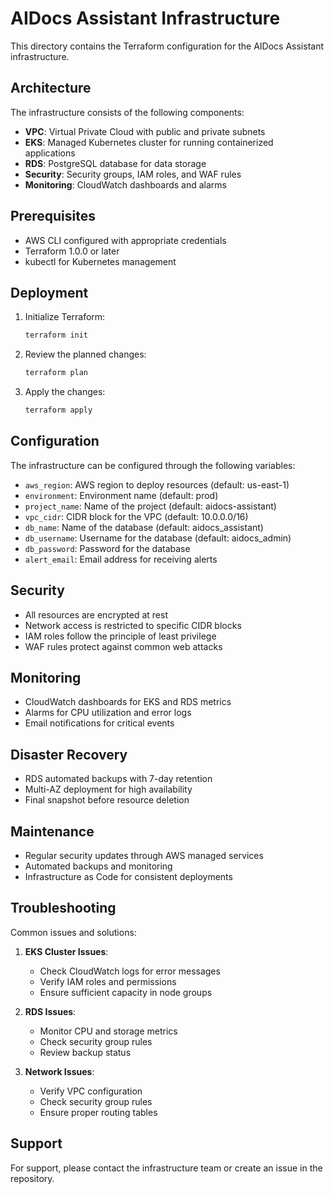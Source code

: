 # AIDocs Assistant Infrastructure

This directory contains the Terraform configuration for the AIDocs Assistant infrastructure.

## Architecture

The infrastructure consists of the following components:

- **VPC**: Virtual Private Cloud with public and private subnets
- **EKS**: Managed Kubernetes cluster for running containerized applications
- **RDS**: PostgreSQL database for data storage
- **Security**: Security groups, IAM roles, and WAF rules
- **Monitoring**: CloudWatch dashboards and alarms

## Prerequisites

- AWS CLI configured with appropriate credentials
- Terraform 1.0.0 or later
- kubectl for Kubernetes management

## Deployment

1. Initialize Terraform:
   ```bash
   terraform init
   ```

2. Review the planned changes:
   ```bash
   terraform plan
   ```

3. Apply the changes:
   ```bash
   terraform apply
   ```

## Configuration

The infrastructure can be configured through the following variables:

- `aws_region`: AWS region to deploy resources (default: us-east-1)
- `environment`: Environment name (default: prod)
- `project_name`: Name of the project (default: aidocs-assistant)
- `vpc_cidr`: CIDR block for the VPC (default: 10.0.0.0/16)
- `db_name`: Name of the database (default: aidocs_assistant)
- `db_username`: Username for the database (default: aidocs_admin)
- `db_password`: Password for the database
- `alert_email`: Email address for receiving alerts

## Security

- All resources are encrypted at rest
- Network access is restricted to specific CIDR blocks
- IAM roles follow the principle of least privilege
- WAF rules protect against common web attacks

## Monitoring

- CloudWatch dashboards for EKS and RDS metrics
- Alarms for CPU utilization and error logs
- Email notifications for critical events

## Disaster Recovery

- RDS automated backups with 7-day retention
- Multi-AZ deployment for high availability
- Final snapshot before resource deletion

## Maintenance

- Regular security updates through AWS managed services
- Automated backups and monitoring
- Infrastructure as Code for consistent deployments

## Troubleshooting

Common issues and solutions:

1. **EKS Cluster Issues**:
   - Check CloudWatch logs for error messages
   - Verify IAM roles and permissions
   - Ensure sufficient capacity in node groups

2. **RDS Issues**:
   - Monitor CPU and storage metrics
   - Check security group rules
   - Review backup status

3. **Network Issues**:
   - Verify VPC configuration
   - Check security group rules
   - Ensure proper routing tables

## Support

For support, please contact the infrastructure team or create an issue in the repository.
